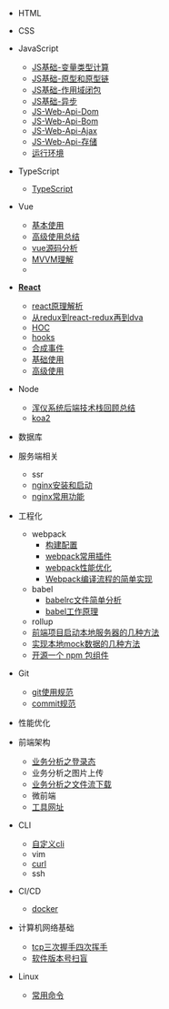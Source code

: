 
<!-- [HTML](/) -->
* HTML

* CSS

* JavaScript

  * [JS基础-变量类型计算](/javascript/base_1.md)
  * [JS基础-原型和原型链](/javascript/base_2.md)
  * [JS基础-作用域闭包](/javascript/base_3.md)
  * [JS基础-异步](/javascript/base_4.md)
  * [JS-Web-Api-Dom](/javascript/base_5.md)
  * [JS-Web-Api-Bom](/javascript/base_6.md)
  * [JS-Web-Api-Ajax](/javascript/base_7.md)
  * [JS-Web-Api-存储](/javascript/base_7.md)
  * [运行环境](/javascript/base_8.md)
* TypeScript 
  * [TypeScript](/typescript/1.md)



* Vue
  * [基本使用](/vue/3.md)
  * [高级使用总结](/vue/2.md)
  * [vue源码分析](/vue/vueAnalysis.md)
  * [MVVM理解](/vue/1.md)
  * 

* [**React**](/react/index.md)
  * [react原理解析](/react/reactAnalysis.md)
  * [从redux到react-redux再到dva](/react/reduxFlows.md)
  * [HOC](/react/hoc.md)
  * [hooks]()
  * [合成事件](/react/composeEvent.md)
  * [基础使用](/react/baseUse/1.md)
  * [高级使用](/react/advanceUse/1.md)

* Node
  * [浑仪系统后端技术栈回顾总结](/node/hyxt.md)
  * [koa2](/node/koa2.md)

* 数据库

* 服务端相关
  * ssr
  * [nginx安装和启动](/service/nginx01.md)
  * [nginx常用功能](/service/nginx02.md)

* 工程化
  * webpack
    * [构建配置](/工程化/config.md)
    * [webpack常用插件](/工程化/webpackCommonUsePlugin.md)
    * [webpack性能优化](/工程化/performanceOptimize.md)
    * [Webpack编译流程的简单实现](/工程化/webpackCompilerRealize.md)
  * babel
    * [babelrc文件简单分析](/工程化/babelrc.md)
    * [babel工作原理](/工程化/babelPrinciple.md)
  * rollup
  * [前端项目启动本地服务器的几种方法](/工程化/devServer.md)
  * [实现本地mock数据的几种方法](/工程化/mock.md)
  * [开源一个 npm 包组件](/工程化/npmComp.md)

* Git
  * [git使用规范](/git/useStandard.md)
  * [commit规范](/git/commitStandard.md)

* 性能优化

* 前端架构
  * [业务分析之登录态](/前端架构/loginStatus.md)
  * 业务分析之图片上传
  * [业务分析之文件流下载](/前端架构/businessFileDown.md)
  * 微前端
  * [工具网址](/前端架构/utilSites.md)

* CLI
  * [自定义cli](/cli/custom.md)
  * vim
  * [curl](/cli/curl.md)
  * ssh

* CI/CD
  * [docker](/cicd/docker.md)

* 计算机网络基础
  * [tcp三次握手四次挥手]()
  * [软件版本号扫盲](/networkBase/version.md)

* Linux
    * [常用命令](/linux/1.md)

<!-- * 最佳实践 -->
